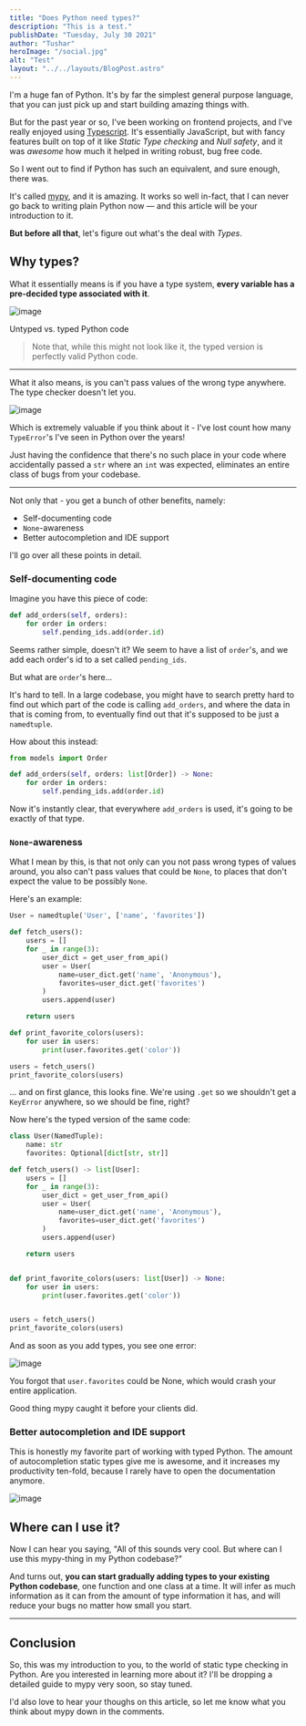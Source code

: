 ```yaml
---
title: "Does Python need types?"
description: "This is a test."
publishDate: "Tuesday, July 30 2021"
author: "Tushar"
heroImage: "/social.jpg"
alt: "Test"
layout: "../../layouts/BlogPost.astro"
---
```


I'm a huge fan of Python. It's by far the simplest general purpose language, that you can just pick up and start building amazing things with.

But for the past year or so, I've been working on frontend projects, and I've really enjoyed using [Typescript](https://www.typescriptlang.org). It's essentially JavaScript, but with fancy features built on top of it like _Static Type checking_ and _Null safety_, and it was _awesome_ how much it helped in writing robust, bug free code.

So I went out to find if Python has such an equivalent, and sure enough, there was.

It's called [mypy](https://mypy-lang.org), and it is amazing. It works so well in-fact, that I can never go back to writing plain Python now — and this article will be your introduction to it.

**But before all that**, let's figure out what's the deal with _Types_.

## Why types?

What it essentially means is if you have a type system, **every variable has a pre-decided type associated with it**.

![image](https://dev-to-uploads.s3.amazonaws.com/uploads/articles/fdmzm8gner72499j5i3h.png)

<figcaption>Untyped vs. typed Python code</figcaption>

> Note that, while this might not look like it, the typed version is perfectly valid Python code.

---

What it also means, is you can't pass values of the wrong type anywhere. The type checker doesn't let you.

![image](https://dev-to-uploads.s3.amazonaws.com/uploads/articles/cgam11h9xoxqyhizstw2.png)

Which is extremely valuable if you think about it - I've lost count how many `TypeError`'s I've seen in Python over the years!

Just having the confidence that there's no such place in your code where accidentally passed a `str` where an `int` was expected, eliminates an entire class of bugs from your codebase.

---

Not only that - you get a bunch of other benefits, namely:

- Self-documenting code
- `None`-awareness
- Better autocompletion and IDE support

I'll go over all these points in detail.

### Self-documenting code

Imagine you have this piece of code:

```python
def add_orders(self, orders):
    for order in orders:
        self.pending_ids.add(order.id)
```

Seems rather simple, doesn't it? We seem to have a list of `order`'s, and we add each order's id to a set called `pending_ids`.

But what are `order`'s here...

It's hard to tell. In a large codebase, you might have to search pretty hard to find out which part of the code is calling `add_orders`, and where the data in that is coming from, to eventually find out that it's supposed to be just a `namedtuple`.

How about this instead:

```python
from models import Order

def add_orders(self, orders: list[Order]) -> None:
    for order in orders:
        self.pending_ids.add(order.id)
```

Now it's instantly clear, that everywhere `add_orders` is used, it's going to be exactly of that type.

### `None`-awareness

What I mean by this, is that not only can you not pass wrong types of values around, you also can't pass values that could be `None`, to places that don't expect the value to be possibly `None`.

Here's an example:

```python
User = namedtuple('User', ['name', 'favorites'])

def fetch_users():
    users = []
    for _ in range(3):
        user_dict = get_user_from_api()
        user = User(
            name=user_dict.get('name', 'Anonymous'),
            favorites=user_dict.get('favorites')
        )
        users.append(user)

    return users

def print_favorite_colors(users):
    for user in users:
        print(user.favorites.get('color'))

users = fetch_users()
print_favorite_colors(users)
```

... and on first glance, this looks fine. We're using `.get` so we shouldn't get a `KeyError` anywhere, so we should be fine, right?

Now here's the typed version of the same code:

```python
class User(NamedTuple):
    name: str
    favorites: Optional[dict[str, str]]

def fetch_users() -> list[User]:
    users = []
    for _ in range(3):
        user_dict = get_user_from_api()
        user = User(
            name=user_dict.get('name', 'Anonymous'),
            favorites=user_dict.get('favorites')
        )
        users.append(user)

    return users


def print_favorite_colors(users: list[User]) -> None:
    for user in users:
        print(user.favorites.get('color'))


users = fetch_users()
print_favorite_colors(users)
```

And as soon as you add types, you see one error:

![image](https://dev-to-uploads.s3.amazonaws.com/uploads/articles/fcmm87dc0gdnwr7k45j1.png)

You forgot that `user.favorites` could be None, which would crash your entire application.

Good thing mypy caught it before your clients did.

### Better autocompletion and IDE support

This is honestly my favorite part of working with typed Python. The amount of autocompletion static types give me is awesome, and it increases my productivity ten-fold, because I rarely have to open the documentation anymore.

![image](https://dev-to-uploads.s3.amazonaws.com/uploads/articles/af50k2xhu0n7oz5w3f83.png)

## Where can I use it?

Now I can hear you saying, "All of this sounds very cool. But where can I use this mypy-thing in my Python codebase?"

And turns out, **you can start gradually adding types to your existing Python codebase**, one function and one class at a time. It will infer as much information as it can from the amount of type information it has, and will reduce your bugs no matter how small you start.

---

## Conclusion

So, this was my introduction to you, to the world of static type checking in Python. Are you interested in learning more about it? I'll be dropping a detailed guide to mypy very soon, so stay tuned.

I'd also love to hear your thoughs on this article, so let me know what you think about mypy down in the comments.
